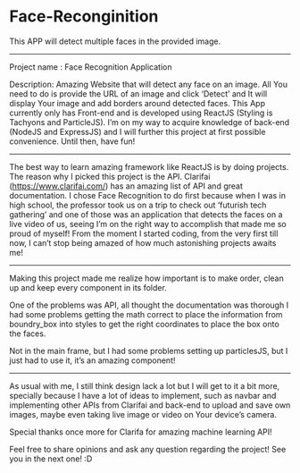 # Face-Reconginition
This APP will detect multiple faces in the provided image.

***************************************

  Project name : Face Recognition Application
  
  Description: Amazing Website that will detect any face on an image. All You need to do is provide the URL of an image and click ‘Detect’ and It will display Your image and add borders around detected faces.
  This App currently only has Front-end and is developed using ReactJS (Styling is Tachyons and ParticleJS). I’m on my way to acquire knowledge of back-end (NodeJS and ExpressJS) and I will further this project at first possible convenience. Until then, have fun!

***************************************

  The best way to learn amazing framework like ReactJS is by doing projects. The reason why I picked this project is the API. Clarifai (https://www.clarifai.com/) has an amazing list of API and great documentation.
   I chose Face Recognition to do first because when I was in high school, the professor took us on a trip to check out ‘futurish tech gathering’ and one of those was an application that detects the faces on a live video of us, seeing I’m on the right way to accomplish that made me so proud of myself! From the moment I started coding, from the very first <html> till now, I can’t stop being amazed of how much astonishing projects awaits me!


***************************************
  
  Making this project made me realize how important is to make order, clean up and keep every component in its folder. 

  One of the problems was API, all thought the documentation was thorough I had some problems getting the math correct to place the information from boundry_box into styles to get the right coordinates to place the box onto the faces. 

  Not in the main frame, but I had some problems setting up particlesJS, but I just had to use it, it’s an amazing component!

  ***************************************
  
   As usual with me, I still think design lack a lot but I will get to it a bit more, specially because I have a lot of ideas to implement, such as navbar and implementing other APIs from Clarifai and back-end to upload and save own images, maybe even taking live image or video on Your device’s camera. 

  Special thanks once more for Clarifa for amazing machine learning API! 

  Feel free to share opinions and ask any question regarding the project!
  See you in the next one! :D

